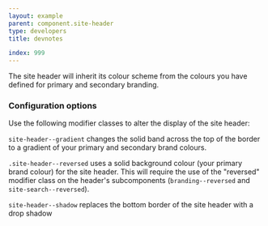```yaml
---
layout: example
parent: component.site-header
type: developers
title: devnotes

index: 999
---
```


The site header will inherit its colour scheme from the colours you have defined for primary and secondary branding.

### Configuration options

Use the following modifier classes to alter the display of the site header:

`site-header--gradient` changes the solid band across the top of the border to a gradient of your primary and secondary brand colours.

`.site-header--reversed` uses a solid background colour (your primary brand colour) for the site header. This will require the use of the "reversed" modifier class on the header's subcomponents (`branding--reversed` and `site-search--reversed`).

`site-header--shadow` replaces the bottom border of the site header with a drop shadow
